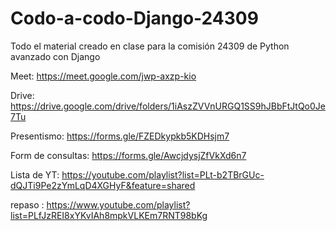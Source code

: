 # Codo-a-codo-Django-24309
Todo el material creado en clase para la comisión 24309 de Python avanzado con Django

Meet: https://meet.google.com/jwp-axzp-kio

Drive: https://drive.google.com/drive/folders/1iAszZVVnURGQ1SS9hJBbFtJtQo0Je7Tu

Presentismo: https://forms.gle/FZEDkypkb5KDHsjm7

Form de consultas: https://forms.gle/AwcjdysjZfVkXd6n7

Lista de YT: https://youtube.com/playlist?list=PLt-b2TBrGUc-dQJTi9Pe2zYmLqD4XGHyF&feature=shared

repaso : https://www.youtube.com/playlist?list=PLfJzREI8xYKvIAh8mpkVLKEm7RNT98bKg
